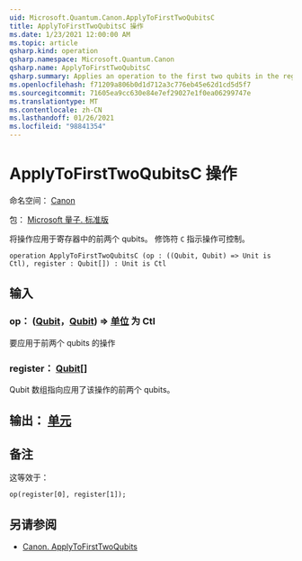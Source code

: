 ```yaml
---
uid: Microsoft.Quantum.Canon.ApplyToFirstTwoQubitsC
title: ApplyToFirstTwoQubitsC 操作
ms.date: 1/23/2021 12:00:00 AM
ms.topic: article
qsharp.kind: operation
qsharp.namespace: Microsoft.Quantum.Canon
qsharp.name: ApplyToFirstTwoQubitsC
qsharp.summary: Applies an operation to the first two qubits in the register. The modifier `C` indicates that the operation is controllable.
ms.openlocfilehash: f71209a806b0d1d712a3c776eb45e62d1cd5d5f7
ms.sourcegitcommit: 71605ea9cc630e84e7ef29027e1f0ea06299747e
ms.translationtype: MT
ms.contentlocale: zh-CN
ms.lasthandoff: 01/26/2021
ms.locfileid: "98841354"
---
```

# <a name="applytofirsttwoqubitsc-operation"></a>ApplyToFirstTwoQubitsC 操作

命名空间： [Canon](xref:Microsoft.Quantum.Canon)

包： [Microsoft 量子. 标准版](https://nuget.org/packages/Microsoft.Quantum.Standard)


将操作应用于寄存器中的前两个 qubits。
修饰符 `C` 指示操作可控制。

```qsharp
operation ApplyToFirstTwoQubitsC (op : ((Qubit, Qubit) => Unit is Ctl), register : Qubit[]) : Unit is Ctl
```


## <a name="input"></a>输入

### <a name="op--qubitqubit--unit--is-ctl"></a>op： ([Qubit](xref:microsoft.quantum.lang-ref.qubit)，[Qubit](xref:microsoft.quantum.lang-ref.qubit)) => [单位](xref:microsoft.quantum.lang-ref.unit)  为 Ctl

要应用于前两个 qubits 的操作


### <a name="register--qubit"></a>register： [Qubit](xref:microsoft.quantum.lang-ref.qubit)[]

Qubit 数组指向应用了该操作的前两个 qubits。



## <a name="output--unit"></a>输出： [单元](xref:microsoft.quantum.lang-ref.unit)



## <a name="remarks"></a>备注

这等效于：

```qsharp
op(register[0], register[1]);
```

## <a name="see-also"></a>另请参阅

- [Canon. ApplyToFirstTwoQubits](xref:Microsoft.Quantum.Canon.ApplyToFirstTwoQubits)